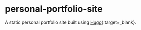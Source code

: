 # personal-portfolio-site

A static personal portfolio site built using [Hugo](https://gohugo.io/){:target=_blank}.
